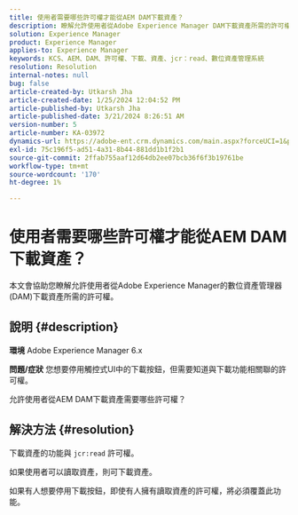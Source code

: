 ```yaml
---
title: 使用者需要哪些許可權才能從AEM DAM下載資產？
description: 瞭解允許使用者從Adobe Experience Manager DAM下載資產所需的許可權。
solution: Experience Manager
product: Experience Manager
applies-to: Experience Manager
keywords: KCS、AEM、DAM、許可權、下載、資產、jcr：read、數位資產管理系統
resolution: Resolution
internal-notes: null
bug: false
article-created-by: Utkarsh Jha
article-created-date: 1/25/2024 12:04:52 PM
article-published-by: Utkarsh Jha
article-published-date: 3/21/2024 8:26:51 AM
version-number: 5
article-number: KA-03972
dynamics-url: https://adobe-ent.crm.dynamics.com/main.aspx?forceUCI=1&pagetype=entityrecord&etn=knowledgearticle&id=ecedb8ef-79bb-ee11-a569-6045bd0065b6
exl-id: 75c196f5-ad51-4a31-8b44-881dd1b1f2b1
source-git-commit: 2ffab755aaf12d64db2ee07bcb36f6f3b19761be
workflow-type: tm+mt
source-wordcount: '170'
ht-degree: 1%

---
```


# 使用者需要哪些許可權才能從AEM DAM下載資產？


本文會協助您瞭解允許使用者從Adobe Experience Manager的數位資產管理器(DAM)下載資產所需的許可權。

## 說明 {#description}


<b>環境</b>
Adobe Experience Manager 6.x

<b>問題/症狀</b>
您想要停用觸控式UI中的下載按鈕，但需要知道與下載功能相關聯的許可權。

允許使用者從AEM DAM下載資產需要哪些許可權？


## 解決方法 {#resolution}


下載資產的功能與 `jcr:read` 許可權。

如果使用者可以讀取資產，則可下載資產。

如果有人想要停用下載按鈕，即使有人擁有讀取資產的許可權，將必須覆蓋此功能。
